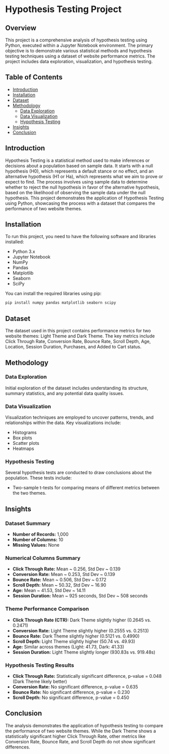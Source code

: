 # Hypothesis Testing Project

## Overview

This project is a comprehensive analysis of hypothesis testing using Python, executed within a Jupyter Notebook environment. The primary objective is to demonstrate various statistical methods and hypothesis testing techniques using a dataset of website performance metrics. The project includes data exploration, visualization, and hypothesis testing.

## Table of Contents

- [Introduction](#introduction)
- [Installation](#installation)
- [Dataset](#dataset)
- [Methodology](#methodology)
  - [Data Exploration](#data-exploration)
  - [Data Visualization](#data-visualization)
  - [Hypothesis Testing](#hypothesis-testing)
- [Insights](#insights)
- [Conclusion](#conclusion)

## Introduction

Hypothesis Testing is a statistical method used to make inferences or decisions about a population based on sample data. It starts with a null hypothesis (H0), which represents a default stance or no effect, and an alternative hypothesis (H1 or Ha), which represents what we aim to prove or expect to find. The process involves using sample data to determine whether to reject the null hypothesis in favor of the alternative hypothesis, based on the likelihood of observing the sample data under the null hypothesis. This project demonstrates the application of Hypothesis Testing using Python, showcasing the process with a dataset that compares the performance of two website themes.

## Installation

To run this project, you need to have the following software and libraries installed:

- Python 3.x
- Jupyter Notebook
- NumPy
- Pandas
- Matplotlib
- Seaborn
- SciPy

You can install the required libraries using pip:

```bash
pip install numpy pandas matplotlib seaborn scipy
```
## Dataset

The dataset used in this project contains performance metrics for two website themes: Light Theme and Dark Theme. The key metrics include Click Through Rate, Conversion Rate, Bounce Rate, Scroll Depth, Age, Location, Session Duration, Purchases, and Added to Cart status.

## Methodology

### Data Exploration

Initial exploration of the dataset includes understanding its structure, summary statistics, and any potential data quality issues.

### Data Visualization

Visualization techniques are employed to uncover patterns, trends, and relationships within the data. Key visualizations include:

- Histograms
- Box plots
- Scatter plots
- Heatmaps

### Hypothesis Testing

Several hypothesis tests are conducted to draw conclusions about the population. These tests include:

- Two-sample t-tests for comparing means of different metrics between the two themes.

## Insights

### Dataset Summary

- **Number of Records:** 1,000
- **Number of Columns:** 10
- **Missing Values:** None

### Numerical Columns Summary

- **Click Through Rate:** Mean ~ 0.256, Std Dev ~ 0.139
- **Conversion Rate:** Mean ~ 0.253, Std Dev ~ 0.139
- **Bounce Rate:** Mean ~ 0.506, Std Dev ~ 0.172
- **Scroll Depth:** Mean ~ 50.32, Std Dev ~ 16.90
- **Age:** Mean ~ 41.53, Std Dev ~ 14.11
- **Session Duration:** Mean ~ 925 seconds, Std Dev ~ 508 seconds

### Theme Performance Comparison

- **Click Through Rate (CTR):** Dark Theme slightly higher (0.2645 vs. 0.2471)
- **Conversion Rate:** Light Theme slightly higher (0.2555 vs. 0.2513)
- **Bounce Rate:** Dark Theme slightly higher (0.5121 vs. 0.4990)
- **Scroll Depth:** Light Theme slightly higher (50.74 vs. 49.93)
- **Age:** Similar across themes (Light: 41.73, Dark: 41.33)
- **Session Duration:** Light Theme slightly longer (930.83s vs. 919.48s)

### Hypothesis Testing Results

- **Click Through Rate:** Statistically significant difference, p-value = 0.048 (Dark Theme likely better)
- **Conversion Rate:** No significant difference, p-value = 0.635
- **Bounce Rate:** No significant difference, p-value = 0.230
- **Scroll Depth:** No significant difference, p-value = 0.450

## Conclusion

The analysis demonstrates the application of hypothesis testing to compare the performance of two website themes. While the Dark Theme shows a statistically significant higher Click Through Rate, other metrics like Conversion Rate, Bounce Rate, and Scroll Depth do not show significant differences.
